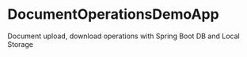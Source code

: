 # DocumentOperationsDemoApp
Document upload, download operations with Spring Boot DB and Local Storage

